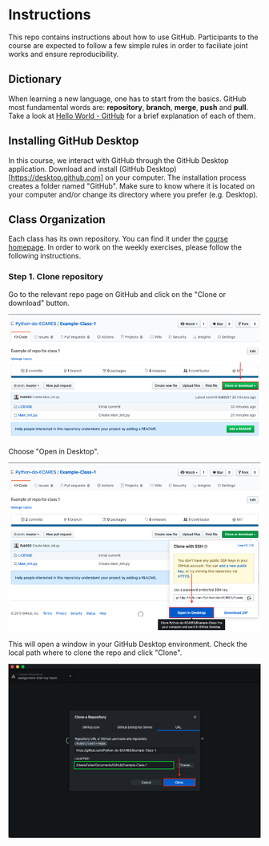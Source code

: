 # Instructions
This repo contains instructions about how to use GitHub. Participants to the course are expected to follow a few simple rules in order to faciliate joint works and ensure reproducibility. 

## Dictionary
When learning a new language, one has to start from the basics. GitHub most fundamental words are: **repository**, **branch**, **merge**, **push** and **pull**. Take a look at [Hello World - GitHub](https://guides.github.com/activities/hello-world/) for a brief explanation of each of them.

## Installing GitHub Desktop
In this course, we interact with GitHub through the GitHub Desktop application. Download and install (GitHub Desktop)[https://desktop.github.com] on your computer. The installation process creates a folder named "GitHub". Make sure to know where it is located on your computer and/or change its directory where you prefer (e.g. Desktop).

## Class Organization
Each class has its own repository. You can find it under the [course homepage](https://github.com/Python-do-ECARES). In order to work on the weekly exercises, please follow the following instructions. 

### Step 1. Clone repository
Go to the relevant repo page on GitHub and click on the "Clone or download" button.

![](images/step1.png)

Choose "Open in Desktop".

![](images/step2.png)

This will open a window in your GitHub Desktop environment. Check the local path where to clone the repo and click "Clone".

![](images/step3.png)
